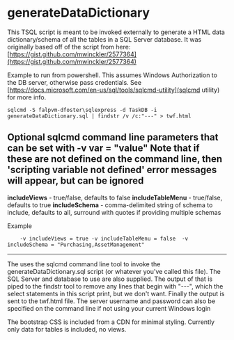 # generateDataDictionary

This TSQL script is meant to be invoked externally to generate a HTML data dictionary/schema of 
all the tables in a SQL Server database.  It was originally based off of the script from here: [https://gist.github.com/mwinckler/2577364](https://gist.github.com/mwinckler/2577364)
 
Example to run from powershell.  This assumes Windows Authorization to the DB server, otherwise pass credentials.  See [https://docs.microsoft.com/en-us/sql/tools/sqlcmd-utility](sqlcmd utility) for more info.
```
sqlcmd -S falpvm-dfoster\sqlexpress -d TaskDB -i generateDataDictionary.sql | findstr /v /c:"---" > twf.html
```
 
Optional sqlcmd command line parameters that can be set with -v var = "value"
Note that if these are not defined on the command line, then 'scripting variable not defined' error messages will 
appear, but can be ignored
---
**includeViews** - true/false, defaults to false
**includeTableMenu** - true/false, defaults to true 
**includeSchema** - comma-delimited string of schema to include, defaults to all, surround with quotes if providing multiple schemas
     
Example
```
    -v includeViews = true -v includeTableMenu = false  -v includeSchema = "Purchasing,AssetManagement" 
```
---
 
 The uses the sqlcmd command line tool to invoke the generateDataDictionary.sql script (or whatever you've
 called this file).  The SQL Server and database to use are also supplied.  The output of that is 
 piped to the findstr tool to remove any lines that begin with "---", which the select statements in 
 this script print, but we don't want.  Finally the output is sent to the twf.html file.  The server
 username and password can also be specified on the command line if not using your current Windows login
 
 The bootstrap CSS is included from a CDN for minimal styling.  Currently only data for tables is 
 included, no views.